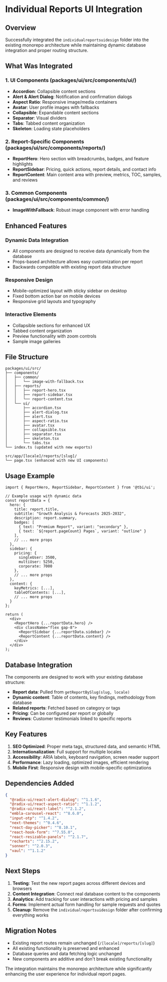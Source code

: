 # Individual Reports UI Integration

## Overview
Successfully integrated the `individualreportsuidesign` folder into the existing monorepo architecture while maintaining dynamic database integration and proper routing structure.

## What Was Integrated

### 1. UI Components (packages/ui/src/components/ui/)
- **Accordion**: Collapsible content sections
- **Alert & Alert Dialog**: Notification and confirmation dialogs
- **Aspect Ratio**: Responsive image/media containers
- **Avatar**: User profile images with fallbacks
- **Collapsible**: Expandable content sections
- **Separator**: Visual dividers
- **Tabs**: Tabbed content organization
- **Skeleton**: Loading state placeholders

### 2. Report-Specific Components (packages/ui/src/components/reports/)
- **ReportHero**: Hero section with breadcrumbs, badges, and feature highlights
- **ReportSidebar**: Pricing, quick actions, report details, and contact info
- **ReportContent**: Main content area with preview, metrics, TOC, samples, and reviews

### 3. Common Components (packages/ui/src/components/common/)
- **ImageWithFallback**: Robust image component with error handling

## Enhanced Features

### Dynamic Data Integration
- All components are designed to receive data dynamically from the database
- Props-based architecture allows easy customization per report
- Backwards compatible with existing report data structure

### Responsive Design
- Mobile-optimized layout with sticky sidebar on desktop
- Fixed bottom action bar on mobile devices
- Responsive grid layouts and typography

### Interactive Elements
- Collapsible sections for enhanced UX
- Tabbed content organization
- Preview functionality with zoom controls
- Sample image galleries

## File Structure

```
packages/ui/src/
├── components/
│   ├── common/
│   │   └── image-with-fallback.tsx
│   ├── reports/
│   │   ├── report-hero.tsx
│   │   ├── report-sidebar.tsx
│   │   └── report-content.tsx
│   └── ui/
│       ├── accordion.tsx
│       ├── alert-dialog.tsx
│       ├── alert.tsx
│       ├── aspect-ratio.tsx
│       ├── avatar.tsx
│       ├── collapsible.tsx
│       ├── separator.tsx
│       ├── skeleton.tsx
│       └── tabs.tsx
└── index.ts (updated with new exports)

src/app/[locale]/reports/[slug]/
└── page.tsx (enhanced with new UI components)
```

## Usage Example

```tsx
import { ReportHero, ReportSidebar, ReportContent } from '@tbi/ui';

// Example usage with dynamic data
const reportData = {
  hero: {
    title: report.title,
    subtitle: "Growth Analysis & Forecasts 2025-2032",
    description: report.summary,
    badges: [
      { text: "Premium Report", variant: "secondary" },
      { text: `${report.pageCount} Pages`, variant: "outline" }
    ],
    // ... more props
  },
  sidebar: {
    pricing: {
      singleUser: 3500,
      multiUser: 5250,
      corporate: 7000
    },
    // ... more props
  },
  content: {
    keyMetrics: [...],
    tableOfContents: [...],
    // ... more props
  }
};

return (
  <div>
    <ReportHero {...reportData.hero} />
    <div className="flex gap-8">
      <ReportSidebar {...reportData.sidebar} />
      <ReportContent {...reportData.content} />
    </div>
  </div>
);
```

## Database Integration

The components are designed to work with your existing database structure:

- **Report data**: Pulled from `getReportBySlug(slug, locale)`
- **Dynamic content**: Table of contents, key findings, methodology from database
- **Related reports**: Fetched based on category or tags
- **Pricing**: Can be configured per report or globally
- **Reviews**: Customer testimonials linked to specific reports

## Key Features

1. **SEO Optimized**: Proper meta tags, structured data, and semantic HTML
2. **Internationalization**: Full support for multiple locales
3. **Accessibility**: ARIA labels, keyboard navigation, screen reader support
4. **Performance**: Lazy loading, optimized images, efficient rendering
5. **Mobile First**: Responsive design with mobile-specific optimizations

## Dependencies Added

```json
{
  "@radix-ui/react-alert-dialog": "^1.1.6",
  "@radix-ui/react-aspect-ratio": "^1.1.2",
  "@radix-ui/react-label": "^2.1.2",
  "embla-carousel-react": "^8.6.0",
  "input-otp": "^1.4.2",
  "next-themes": "^0.4.6",
  "react-day-picker": "^8.10.1",
  "react-hook-form": "^7.55.0",
  "react-resizable-panels": "^2.1.7",
  "recharts": "^2.15.2",
  "sonner": "^2.0.3",
  "vaul": "^1.1.2"
}
```

## Next Steps

1. **Testing**: Test the new report pages across different devices and browsers
2. **Content Integration**: Connect real database content to the components
3. **Analytics**: Add tracking for user interactions with pricing and samples
4. **Forms**: Implement actual form handling for sample requests and quotes
5. **Cleanup**: Remove the `individualreportsuidesign` folder after confirming everything works

## Migration Notes

- Existing report routes remain unchanged (`/[locale]/reports/[slug]`)
- All existing functionality is preserved and enhanced
- Database queries and data fetching logic unchanged
- New components are additive and don't break existing functionality

The integration maintains the monorepo architecture while significantly enhancing the user experience for individual report pages.
